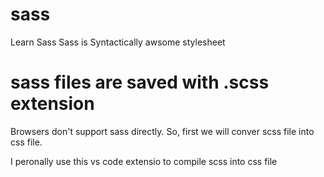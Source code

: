 # sass
Learn Sass
Sass is Syntactically awsome stylesheet
# sass files are saved with .scss extension

Browsers don't support sass directly. So, first we will conver scss file into css file.

I peronally use this vs code extensio to compile scss into css file
